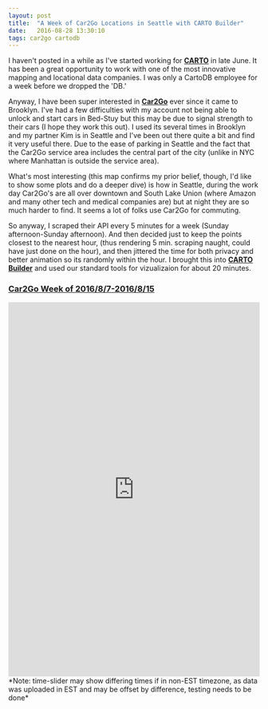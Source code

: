```yaml
---
layout: post
title:  "A Week of Car2Go Locations in Seattle with CARTO Builder"
date:   2016-08-28 13:30:10
tags: car2go cartodb 
---
```


I haven't posted in a while as I've started working for **[CARTO](https://carto.com/)** in late June. It has been a great opportunity to work with one of the most innovative mapping and locational data companies. I was only a CartoDB employee for a week before we dropped the 'DB.' 

Anyway, I have been super interested in **[Car2Go](https://www.car2go.com/US/en/)** ever since it came to Brooklyn. I've had a few difficulties with my account not being able to unlock and start cars in Bed-Stuy but this may be due to signal strength to their cars (I hope they work this out). I used its several times in Brooklyn and my partner Kim is in Seattle and I've been out there quite a bit and find it very useful there. Due to the ease of parking in Seattle and the fact that the Car2Go service area includes the central part of the city (unlike in NYC where Manhattan is outside the service area). 
 
What's most interesting (this map confirms my prior belief, though, I'd like to show some plots and do a deeper dive) is how in Seattle, during the work day Car2Go's are all over downtown and South Lake Union (where Amazon and many other tech and medical companies are) but at night they are so much harder to find. It seems a lot of folks use Car2Go for commuting. 

So anyway, I scraped their API every 5 minutes for a week (Sunday afternoon-Sunday afternoon). And then decided just to keep the points closest to the nearest hour, (thus rendering 5 min. scraping naught, could have just done on the hour), and then jittered the time for both privacy and better animation so its randomly within the hour. I brought this into **[CARTO Builder](https://carto.com/builder/)** and used our standard tools for vizualizaion for about 20 minutes. 

### [Car2Go Week of 2016/8/7-2016/8/15](https://team.carto.com/u/sheehan-carto/builder/c4816a40-6d41-11e6-88c8-0e3ebc282e83/embed)

<iframe width="100%" height="750" frameborder="0" src="https://team.carto.com/u/sheehan-carto/builder/c4816a40-6d41-11e6-88c8-0e3ebc282e83/embed" allowfullscreen webkitallowfullscreen mozallowfullscreen oallowfullscreen msallowfullscreen></iframe>
*Note: time-slider may show differing times if in non-EST timezone, as data was uploaded in EST and may be offset by difference, testing needs to be done*